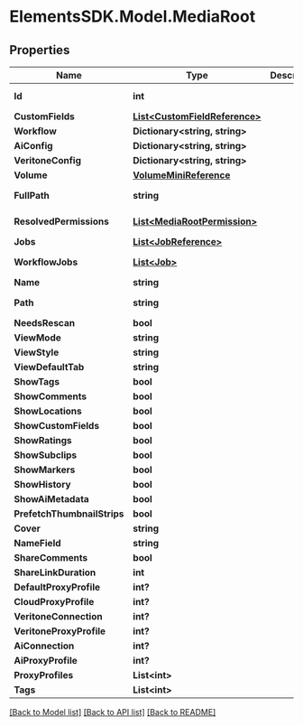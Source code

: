 # ElementsSDK.Model.MediaRoot

## Properties

Name | Type | Description | Notes
------------ | ------------- | ------------- | -------------
**Id** | **int** |  | [optional] [readonly] 
**CustomFields** | [**List&lt;CustomFieldReference&gt;**](CustomFieldReference.md) |  | [optional] 
**Workflow** | **Dictionary&lt;string, string&gt;** |  | [optional] 
**AiConfig** | **Dictionary&lt;string, string&gt;** |  | [optional] 
**VeritoneConfig** | **Dictionary&lt;string, string&gt;** |  | [optional] 
**Volume** | [**VolumeMiniReference**](VolumeMiniReference.md) |  | 
**FullPath** | **string** |  | [optional] [readonly] 
**ResolvedPermissions** | [**List&lt;MediaRootPermission&gt;**](MediaRootPermission.md) |  | [optional] [readonly] 
**Jobs** | [**List&lt;JobReference&gt;**](JobReference.md) |  | [optional] 
**WorkflowJobs** | [**List&lt;Job&gt;**](Job.md) |  | [optional] [readonly] 
**Name** | **string** |  | 
**Path** | **string** |  | [optional] [readonly] 
**NeedsRescan** | **bool** |  | [optional] 
**ViewMode** | **string** |  | [optional] 
**ViewStyle** | **string** |  | [optional] 
**ViewDefaultTab** | **string** |  | [optional] 
**ShowTags** | **bool** |  | [optional] 
**ShowComments** | **bool** |  | [optional] 
**ShowLocations** | **bool** |  | [optional] 
**ShowCustomFields** | **bool** |  | [optional] 
**ShowRatings** | **bool** |  | [optional] 
**ShowSubclips** | **bool** |  | [optional] 
**ShowMarkers** | **bool** |  | [optional] 
**ShowHistory** | **bool** |  | [optional] 
**ShowAiMetadata** | **bool** |  | [optional] 
**PrefetchThumbnailStrips** | **bool** |  | [optional] 
**Cover** | **string** |  | [optional] 
**NameField** | **string** |  | [optional] 
**ShareComments** | **bool** |  | [optional] 
**ShareLinkDuration** | **int** |  | [optional] 
**DefaultProxyProfile** | **int?** |  | [optional] 
**CloudProxyProfile** | **int?** |  | [optional] 
**VeritoneConnection** | **int?** |  | [optional] 
**VeritoneProxyProfile** | **int?** |  | [optional] 
**AiConnection** | **int?** |  | [optional] 
**AiProxyProfile** | **int?** |  | [optional] 
**ProxyProfiles** | **List&lt;int&gt;** |  | [optional] 
**Tags** | **List&lt;int&gt;** |  | [optional] 

[[Back to Model list]](../#documentation-for-models) [[Back to API list]](../#documentation-for-api-endpoints) [[Back to README]](../)

